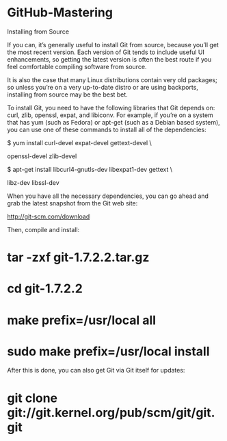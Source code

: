 # GitHub-Mastering

Installing from Source

If you can, it’s generally useful to install Git from source, because you’ll get the most recent version. Each version of Git tends to include useful UI enhancements, so getting the latest version is often the best route if you feel comfortable compiling software from source. 

It is also the case that many Linux distributions contain very old packages; so unless you’re on a very up-to-date distro or are using backports, installing from source may be the best bet.

To install Git, you need to have the following libraries that Git depends on: curl, zlib, openssl, expat, and libiconv. For example, if you’re on a system that has yum (such as Fedora) or apt-get (such as a Debian based system), you can use one of these commands to install all of the dependencies:

$ yum install curl-devel expat-devel gettext-devel \

  openssl-devel zlib-devel

$ apt-get install libcurl4-gnutls-dev libexpat1-dev gettext \

  libz-dev libssl-dev
  
When you have all the necessary dependencies, you can go ahead and grab the latest snapshot from the Git web site:

http://git-scm.com/download

Then, compile and install:

# tar -zxf git-1.7.2.2.tar.gz
# cd git-1.7.2.2
# make prefix=/usr/local all
# sudo make prefix=/usr/local install
 
After this is done, you can also get Git via Git itself for updates:

# git clone git://git.kernel.org/pub/scm/git/git.git

